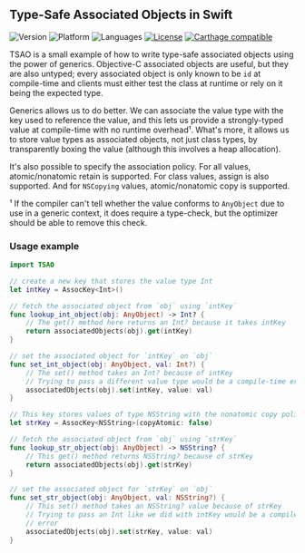 ## Type-Safe Associated Objects in Swift

![Version](https://img.shields.io/badge/version-v1.0-blue.svg)
![Platform](https://img.shields.io/badge/platform-ios%20%7C%20osx-lightgrey.svg)
![Languages](https://img.shields.io/badge/languages-swift%202.1-orange.svg)
[![License](https://img.shields.io/badge/license-MIT-blue.svg)](https://github.com/kballard/swift-tsao/blob/master/LICENSE.txt)
[![Carthage compatible](https://img.shields.io/badge/Carthage-compatible-4BC51D.svg?style=flat)][Carthage]

[Carthage]: https://github.com/carthage/carthage

TSAO is a small example of how to write type-safe associated objects using the
power of generics. Objective-C associated objects are useful, but they are also
untyped; every associated object is only known to be `id` at compile-time and
clients must either test the class at runtime or rely on it being the expected
type.

Generics allows us to do better. We can associate the value type with the key
used to reference the value, and this lets us provide a strongly-typed value at
compile-time with no runtime overhead¹. What's more, it allows us to store
value types as associated objects, not just class types, by transparently
boxing the value (although this involves a heap allocation).

It's also possible to specify the association policy. For all values,
atomic/nonatomic retain is supported. For class values, assign is also
supported. And for `NSCopying` values, atomic/nonatomic copy is supported.

¹ If the compiler can't tell whether the value conforms to `AnyObject` due to
use in a generic context, it does require a type-check, but the optimizer
should be able to remove this check.

### Usage example

```swift
import TSAO

// create a new key that stores the value type Int
let intKey = AssocKey<Int>()

// fetch the associated object from `obj` using `intKey`
func lookup_int_object(obj: AnyObject) -> Int? {
    // The get() method here returns an Int? because it takes intKey
    return associatedObjects(obj).get(intKey)
}

// set the associated object for `intKey` on `obj`
func set_int_object(obj: AnyObject, val: Int?) {
    // The set() method takes an Int? because of intKey
    // Trying to pass a different value type would be a compile-time error
    associatedObjects(obj).set(intKey, value: val)
}

// This key stores values of type NSString with the nonatomic copy policy
let strKey = AssocKey<NSString>(copyAtomic: false)

// fetch the associated object from `obj` using `strKey`
func lookup_str_object(obj: AnyObject) -> NSString? {
    // This get() method returns NSString? because of strKey
    return associatedObjects(obj).get(strKey)
}

// set the associated object for `strKey` on `obj`
func set_str_object(obj: AnyObject, val: NSString?) {
    // This set() method takes an NSString? value because of strKey
    // Trying to pass an Int like we did with intKey would be a compile-time
    // error
    associatedObjects(obj).set(strKey, value: val)
}
```
